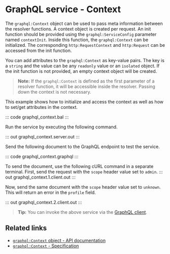 # GraphQL service - Context

The `graphql:Context` object can be used to pass meta information between the resolver functions. A context object is created per request. An init function should be provided using the `graphql:ServiceConfig` parameter named `contextInit`. Inside this function, the `graphql:Context` can be initialized. The corresponding `http:RequestContext` and `http:Request` can be accessed from the init function.

You can add attributes to the `graphql:Context` as key-value pairs. The key is a `string` and the value can be any `readonly` value or an `isolated` object. If the init function is not provided, an empty context object will be created.

>**Note:** If the `graphql:Context` is defined as the first parameter of a resolver function, it will be accessible inside the resolver. Passing down the context is not necessary.

This example shows how to initialize and access the context as well as how to set/get attributes in the context.

::: code graphql_context.bal :::

Run the service by executing the following command.

::: out graphql_context.server.out :::

Send the following document to the GraphQL endpoint to test the service.

::: code graphql_context.graphql :::

To send the document, use the following cURL command in a separate terminal. First, send the request with the `scope` header value set to `admin`.
::: out graphql_context.1.client.out :::

Now, send the same document with the `scope` header value set to `unknown`. This will return an error in the `profile` field.

::: out graphql_context.2.client.out :::

>**Tip:** You can invoke the above service via the [GraphQL client](/learn/by-example/graphql-client/).

## Related links
- [`graphql:Context` object - API documentation](https://lib.ballerina.io/ballerina/graphql/latest/classes/Context)
- [`graphql:Context` - Specification](/spec/graphql/#8-context)
